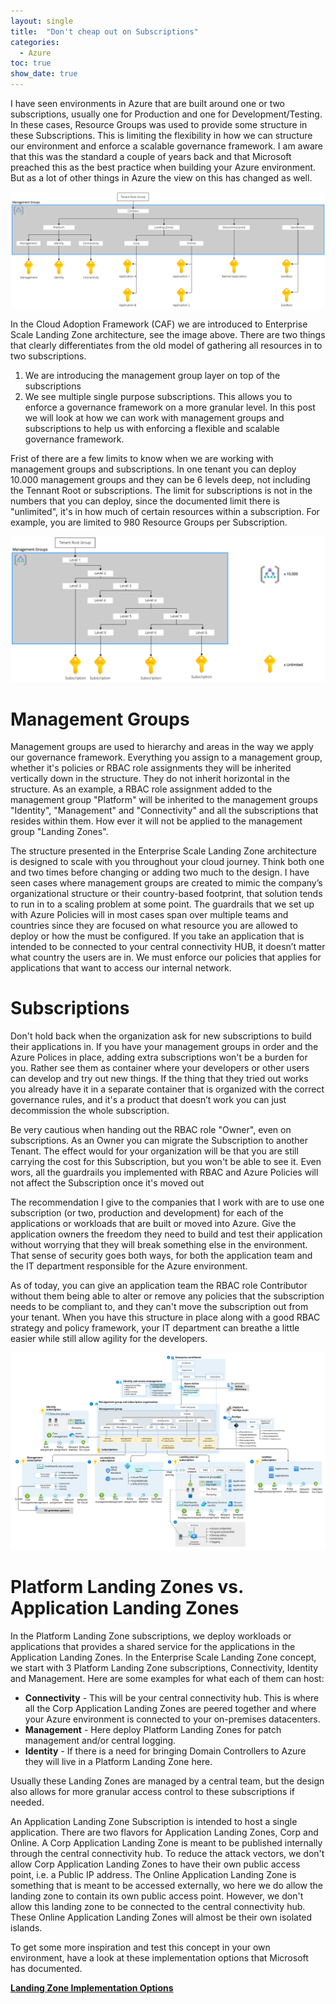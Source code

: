 ```yaml
---
layout: single
title:  "Don't cheap out on Subscriptions"
categories: 
  - Azure
toc: true
show_date: true
---
```

I have seen environments in Azure that are built around one or two subscriptions, usually one for Production and one for Development/Testing. In these cases, Resource Groups was used to provide some structure in these Subscriptions. This is limiting the flexibility in how we can structure our environment and enforce a scalable governance framework. I am aware that this was the standard a couple of years back and that Microsoft preached this as the best practice when building your Azure environment. But as a lot of other things in Azure the view on this has changed as well. 

![](/assets/img/ESL.png)

In the Cloud Adoption Framework (CAF) we are introduced to Enterprise Scale Landing Zone architecture, see the image above. There are two things that clearly differentiates from the old model of gathering all resources in to two subscriptions. 
  1. We are introducing the management group layer on top of the subscriptions
  2. We see multiple single purpose subscriptions.
This allows you to enforce a governance framework on a more granular level. In this post we will look at how we can work with management groups and subscriptions to help us with enforcing a flexible and scalable governance framework.

Frist of there are a few limits to know when we are working with management groups and subscriptions. In one tenant you can deploy 10.000 management groups and they can be 6 levels deep, not including the Tennant Root or subscriptions. The limit for subscriptions is not in the numbers that you can deploy, since the documented limit there is "unlimited", it's in how much of certain resources within a subscription. For example, you are limited to 980 Resource Groups per Subscription.

![](/assets/img/ESL-limits.png)

# Management Groups
Management groups are used to hierarchy and areas in the way we apply our governance framework. Everything you assign to a management group, whether it's policies or RBAC role assignments they will be inherited vertically down in the structure. They do not inherit horizontal in the structure. As an example, a RBAC role assignment added to the management group "Platform" will be inherited to the management groups "Identity", "Management" and "Connectivity" and all the subscriptions that resides within them. How ever it will not be applied to the management group "Landing Zones". 

The structure presented in the Enterprise Scale Landing Zone architecture is designed to scale with you throughout your cloud journey. Think both one and two times before changing or adding two much to the design. I have seen cases where management groups are created to mimic the company’s organizational structure or their country-based footprint, that solution tends to run in to a scaling problem at some point. The guardrails that we set up with Azure Policies will in most cases span over multiple teams and countries since they are focused on what resource you are allowed to deploy or how the must be configured. If you take an application that is intended to be connected to your central connectivity HUB, it doesn’t matter what country the users are in. We must enforce our policies that applies for applications that want to access our internal network. 

# Subscriptions
Don't hold back when the organization ask for new subscriptions to build their applications in. If you have your management groups in order and the Azure Polices in place, adding extra subscriptions won't be a burden for you. Rather see them as container where your developers or other users can develop and try out new things. If the thing that they tried out works you already have it in a separate container that is organized with the correct governance rules, and it's a product that doesn’t work you can just decommission the whole subscription.

Be very cautious when handing out the RBAC role "Owner", even on subscriptions. As an Owner you can migrate the Subscription to another Tenant. The effect would for your organization will be that you are still carrying the cost for this Subscription, but you won't be able to see it. Even wors, all the guardrails you implemented with RBAC and Azure Policies will not affect the Subscription once it's moved out

The recommendation I give to the companies that I work with are to use one subscription (or two, production and development) for each of the applications or workloads that are built or moved into Azure. Give the application owners the freedom they need to build and test their application without worrying that they will break something else in the environment. That sense of security goes both ways, for both the application team and the IT department responsible for the Azure environment. 

As of today, you can give an application team the RBAC role Contributor without them being able to alter or remove any policies that the subscription needs to be compliant to, and they can't move the subscription out from your tenant. When you have this structure in place along with a good RBAC strategy and policy framework, your IT department can breathe a little easier while still allow agility for the developers. 

![](/assets/img/ESL-MS.svg)

# Platform Landing Zones vs. Application Landing Zones
In the Platform Landing Zone subscriptions, we deploy workloads or applications that provides a shared service for the applications in the Application Landing Zones. In the Enterprise Scale Landing Zone concept, we start with 3 Platform Landing Zone subscriptions, Connectivity, Identity and Management. Here are some examples for what each of them can host:
- **Connectivity** - This will be your central connectivity hub. This is where all the Corp Application Landing Zones are peered together and where your Azure environment is connected to your on-premises datacenters. 
- **Management** - Here deploy Platform Landing Zones for patch management and/or central logging. 
- **Identity** - If there is a need for bringing Domain Controllers to Azure they will live in a Platform Landing Zone here.

Usually these Landing Zones are managed by a central team, but the design also allows for more granular access control to these subscriptions if needed.

An Application Landing Zone Subscription is intended to host a single application. There are two flavors for Application Landing Zones, Corp and Online. A Corp Application Landing Zone is meant to be published internally through the central connectivity hub. To reduce the attack vectors, we don't allow Corp Application Landing Zones to have their own public access point, i.e. a Public IP address. The Online Application Landing Zone is something that is meant to be accessed externally, wo here we do allow the landing zone to contain its own public access point. However, we don't allow this landing zone to be connected to the central connectivity hub. These Online Application Landing Zones will almost be their own isolated islands. 

To get some more inspiration and test this concept in your own environment, have a look at these implementation  options that Microsoft has documented.

**[Landing Zone Implementation Options](https://learn.microsoft.com/en-us/azure/cloud-adoption-framework/ready/landing-zone/implementation-options#implementation-options)**